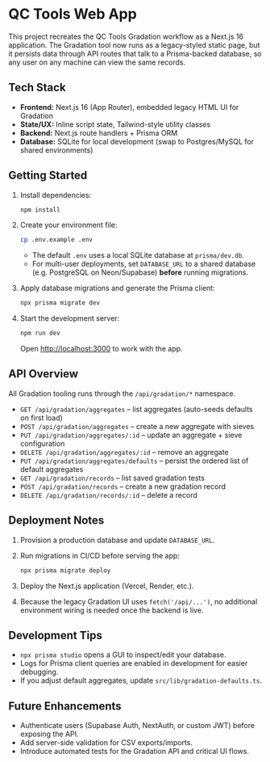 # QC Tools Web App

This project recreates the QC Tools Gradation workflow as a Next.js 16 application. The Gradation tool now runs as a legacy-styled static page, but it persists data through API routes that talk to a Prisma-backed database, so any user on any machine can view the same records.

## Tech Stack

- **Frontend:** Next.js 16 (App Router), embedded legacy HTML UI for Gradation
- **State/UX:** Inline script state, Tailwind-style utility classes
- **Backend:** Next.js route handlers + Prisma ORM
- **Database:** SQLite for local development (swap to Postgres/MySQL for shared environments)

## Getting Started

1. Install dependencies:

   ```bash
   npm install
   ```

2. Create your environment file:

   ```bash
   cp .env.example .env
   ```

   - The default `.env` uses a local SQLite database at `prisma/dev.db`.
   - For multi-user deployments, set `DATABASE_URL` to a shared database (e.g. PostgreSQL on Neon/Supabase) **before** running migrations.

3. Apply database migrations and generate the Prisma client:

   ```bash
   npx prisma migrate dev
   ```

4. Start the development server:

   ```bash
   npm run dev
   ```

   Open <http://localhost:3000> to work with the app.

## API Overview

All Gradation tooling runs through the `/api/gradation/*` namespace.

- `GET /api/gradation/aggregates` – list aggregates (auto-seeds defaults on first load)
- `POST /api/gradation/aggregates` – create a new aggregate with sieves
- `PUT /api/gradation/aggregates/:id` – update an aggregate + sieve configuration
- `DELETE /api/gradation/aggregates/:id` – remove an aggregate
- `PUT /api/gradation/aggregates/defaults` – persist the ordered list of default aggregates
- `GET /api/gradation/records` – list saved gradation tests
- `POST /api/gradation/records` – create a new gradation record
- `DELETE /api/gradation/records/:id` – delete a record

## Deployment Notes

1. Provision a production database and update `DATABASE_URL`.
2. Run migrations in CI/CD before serving the app:

   ```bash
   npx prisma migrate deploy
   ```

3. Deploy the Next.js application (Vercel, Render, etc.).
4. Because the legacy Gradation UI uses `fetch('/api/...')`, no additional environment wiring is needed once the backend is live.

## Development Tips

- `npx prisma studio` opens a GUI to inspect/edit your database.
- Logs for Prisma client queries are enabled in development for easier debugging.
- If you adjust default aggregates, update `src/lib/gradation-defaults.ts`.

## Future Enhancements

- Authenticate users (Supabase Auth, NextAuth, or custom JWT) before exposing the API.
- Add server-side validation for CSV exports/imports.
- Introduce automated tests for the Gradation API and critical UI flows.
